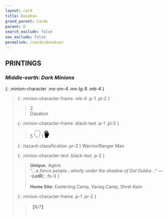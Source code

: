 ```yaml
---
layout: card
title: Dasakun
grand_parent: Cards
parent: D
search_exclude: false
nav_exclude: false
permalink: /cards/dasakun/
---
```


## PRINTINGS


### _Middle-earth: Dark Minions_

{: .minion-character .mx-sm-4 .mx-lg-8 .mb-4 }
> {: .minion-character-frame .mb-4 .p-1 .pl-2 }
> > <div class="hazard-mp">2</div>
> > <div class="card-name">Dasakun</div>
>
> {: .minion-character-frame .black-text .p-1 .pl-2 }
> > 5 ![](/assets/images/mind.svg) 1![](/assets/images/di.svg)
>
> {: .hazard-classification .pr-2 }
> Warrior/Ranger Man
>
> {: .minion-character-text .black-text .p-2 }
> > _**Unique.**_ Agent. <br>_“...a fierce people...wholly under the shadow of Dol Guldur...”_ ***---&#65279;LotR***{: .fs-3 }  <br><br>**Home Site:** Easterling Camp, Variag Camp, Shrel-Kain  
>
> {: .minion-character-frame .p-1 .pr-2 }
> > <div class="card-shield">【6/7】</div>
> > <div class="card-corruption-white">&nbsp;</div>
